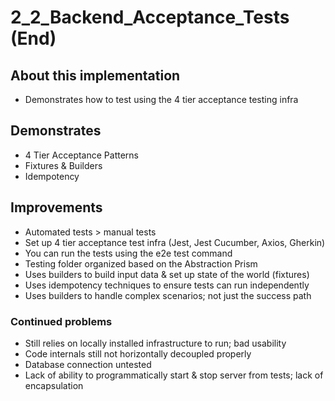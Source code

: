 # 2_2_Backend_Acceptance_Tests (End)

## About this implementation
- Demonstrates how to test using the 4 tier acceptance testing infra

## Demonstrates
- 4 Tier Acceptance Patterns
- Fixtures & Builders
- Idempotency

## Improvements
- Automated tests > manual tests
- Set up 4 tier acceptance test infra (Jest, Jest Cucumber, Axios, Gherkin)
- You can run the tests using the e2e test command 
- Testing folder organized based on the Abstraction Prism
- Uses builders to build input data & set up state of the world (fixtures)
- Uses idempotency techniques to ensure tests can run independently
- Uses builders to handle complex scenarios; not just the success path

### Continued problems
- Still relies on locally installed infrastructure to run; bad usability
- Code internals still not horizontally decoupled properly
- Database connection untested
- Lack of ability to programmatically start & stop server from tests; lack of encapsulation